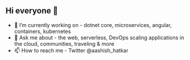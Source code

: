 ## Hi everyone 👋 
- 👀 I’m currently working on - dotnet core, microservices, angular, containers, kubernetes
- 💞️ Ask me about - the web, serverless, DevOps scaling applications in the cloud, communities, traveling & more
- 📫 How to reach me - Twitter @aashish_hatkar

<!--- - 🌱 I’m currently learning - DevOps with Kubernetes, CNCF tools, AI --->
<!--- DevOps, Containers  
ashuhatkar/ashuhatkar is a ✨ special ✨ repository because its `README.md` (this file) appears on your GitHub profile.
You can click the Preview link to take a look at your changes.
--->
